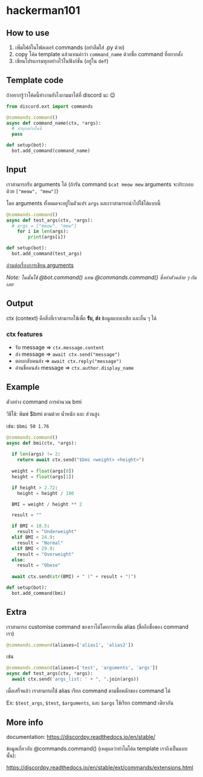 # hackerman101

## How to use
1. เพิ่มไฟล์ในโฟลเดอร์ commands (อย่าลืมใส่ .py ด้วย)
2. copy โค้ด template แล้วแทนคำว่า `command_name` ด้วยชื่อ command ที่อยากตั้ง
3. เขียนโปรแกรมทุกอย่างไว้ในฟังก์ชั่น (อยู่ใน `def`)

## Template code
ถ้าอยากรู้ว่าโค้ดนี้ทำงานยังไงถามมาได้ที่ discord นะ 😉

```python
from discord.ext import commands

@commands.command()
async def command_name(ctx, *args):
  # ทำทุกอย่างในนี้
  pass

def setup(bot):
  bot.add_command(command_name)
```

## Input
เราสามารถรับ arguments ได้ (ถ้ารัน command `$cat meow mew` arguments จะประกอบด้วย `["meow", "mew"]`)

โดย arguments ทั้งหมดจะอยู่ในตัวแปร `args` และเราสามารถนำไปใช้ได้แบบนี้

```python
@commands.command()
async def test_args(ctx, *args):
  # args = ["meow", "mew"]
	for i in len(args):
		print(args[i])

def setup(bot):
  bot.add_command(test_args)
```

[อ่านต่อเรื่องการเขียน arguments](https://discordpy.readthedocs.io/en/stable/ext/commands/commands.html)

*Note: ในนั้นใช้ @bot.command() แทน @commands.command() ซึ่งทำตัวคล้าย ๆ กัน เลย*

## Output
ctx (context) คือสิ่งที่เราสามารถใช้เพื่อ **รับ, ส่ง** ข้อมูลแบบเบสิก และอื่น ๆ ได้

### ctx features
* รับ message => ```ctx.message.content```
* ส่ง message => ```await ctx.send("message")```
* ตอบกลับคนส่ง => ```await ctx.reply("message")```
* อ่านชื่อคนส่ง message => ```ctx.author.display_name```

## Example

ตัวอย่าง command การคำนวณ bmi

วิธีใช้: พิมพ์ $bmi ตามด้วย น้ำหนัก และ ส่วนสูง

เช่น: `$bmi 50 1.76`

```python
@commands.command()
async def bmi(ctx, *args):
	
  if len(args) != 2:
    return await ctx.send("$bmi <weight> <height>")
    
  weight = float(args[0])
  height = float(args[1])

  if height > 2.72:
    height = height / 100

  BMI = weight / height ** 2

  result = ""

  if BMI < 18.5:
    result = "Underweight"
  elif BMI < 24.9:
    result = "Normal"
  elif BMI < 29.9:
    result = "Overweight"
  else:
    result = "Obese"
    
  await ctx.send(str(BMI) + " (" + result + ")")

def setup(bot):
  bot.add_command(bmi)
```

## Extra

เราสามารถ customise command ของเราได้โดยการเพิ่ม alias (ชื่ออีกชื่อของ command เรา)

```python
@commands.command(aliases=['alias1', 'alias2'])
```
เช่น
```python
@commands.command(aliases=['test', 'arguments', 'args'])
async def test_args(ctx, *args):
  await ctx.send('args_list: ' + ", ".join(args))
```

เมื่อเสร็จแล้ว เราสามารถใช้ alias เรียก command ตามชื่อหลักของ command ได้

Ex: `$test_args`, `$test`, `$arguments`, และ `$args` ใช้เรียก command เดียวกัน 

## More info

documentation: https://discordpy.readthedocs.io/en/stable/

ข้อมูลเกี่ยวกับ @commands.command() (เหตุผลว่าทำไมโค้ด template เราถึงเป็นแบบนั้น):

https://discordpy.readthedocs.io/en/stable/ext/commands/extensions.html